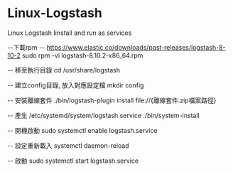 # Linux-Logstash
Linux Logstash Iinstall and run as services

--下載rpm
-- https://www.elastic.co/downloads/past-releases/logstash-8-10-2
sudo rpm -vi logstash-8.10.2-x86_64.rpm

-- 移至執行目錄
cd /usr/share/logstash

-- 建立config目錄, 放入對應設定檔
mkdir config

-- 安裝離線套件
./bin/logstash-plugin install file://{離線套件.zip檔案路徑}

-- 產生 /etc/systemd/system/logstash.service
./bin/system-install

-- 開機啟動
sudo systemctl enable logstash.service

-- 設定重新載入
systemctl daemon-reload

-- 啟動
sudo systemctl start logstash.service

